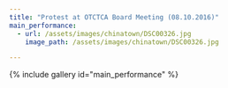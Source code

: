 ```yaml
---
title: "Protest at OTCTCA Board Meeting (08.10.2016)"
main_performance:
  - url: /assets/images/chinatown/DSC00326.jpg
    image_path: /assets/images/chinatown/DSC00326.jpg

---
```


{% include gallery id="main_performance" %}
